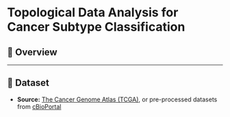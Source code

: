 # Topological Data Analysis for Cancer Subtype Classification

## 📘 Overview


---

## 🧬 Dataset

* **Source:** [The Cancer Genome Atlas (TCGA)](https://portal.gdc.cancer.gov/), or pre-processed datasets from [cBioPortal](https://www.cbioportal.org/)